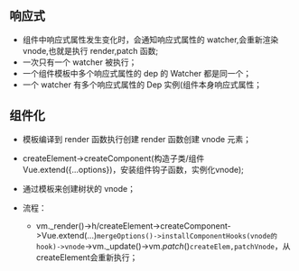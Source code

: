 ## 响应式

- 组件中响应式属性发生变化时，会通知响应式属性的 watcher,会重新渲染 vnode,也就是执行 render,patch 函数;
- 一次只有一个 watcher 被执行；
- 一个组件模板中多个响应式属性的 dep 的 Watcher 都是同一个；
- 一个 watcher 有多个响应式属性的 Dep 实例(组件本身响应式属性；

## 组件化

- 模板编译到 render 函数执行创建 render 函数创建 vnode 元素；
- createElement->createComponent(构造子类/组件 Vue.extend({...options})，安装组件钩子函数，实例化vnode);
- 通过模板来创建树状的 vnode；

- 流程：
  - vm._render()->h/createElement->createComponent->Vue.extend(...)`mergeOptions()->installComponentHooks(vnode的hook)->vnode`->vm._update()->vm._patch_()`createElem,patchVnode`，从createElement会重新执行；